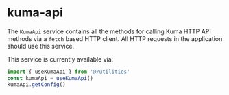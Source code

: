 # kuma-api

The `KumaApi` service contains all the methods for calling Kuma HTTP API methods
via a `fetch` based HTTP client. All HTTP requests in the application should use
this service.

This service is currently available via:

```javascript
import { useKumaApi } from '@/utilities'
const kumaApi = useKumaApi()
kumaApi.getConfig()
```

